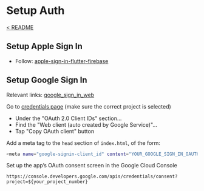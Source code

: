 # Setup Auth

[< README](../../README.md)

## Setup Apple Sign In

- Follow: [apple-sign-in-flutter-firebase]

## Setup Google Sign In

Relevant links: [google_sign_in_web]

Go to [credentials page] (make sure the correct project is selected)

- Under the "OAuth 2.0 Client IDs" section...
- Find the "Web client (auto created by Google Service)"...
- Tap "Copy OAuth client" button

Add a meta tag to the `head` section of `index.html`, of the form:

```sh
<meta name="google-signin-client_id" content="YOUR_GOOGLE_SIGN_IN_OAUTH_CLIENT_ID">
```

Set up the app’s OAuth consent screen in the Google Cloud Console

`https://console.developers.google.com/apis/credentials/consent?project=${your_project_number}`

[apple-sign-in-flutter-firebase]: https://github.com/nickmeinhold/apple-sign-in-flutter-firebase
[google_sign_in_web]: https://pub.dev/packages/google_sign_in_web
[credentials page]: https://console.cloud.google.com/apis/credentials
